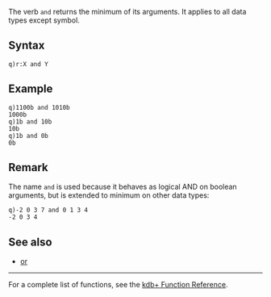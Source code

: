 The verb `and` returns the minimum of its arguments. It applies to all data types except symbol.

Syntax
------

    q)r:X and Y

Example
-------

    q)1100b and 1010b
    1000b
    q)1b and 10b
    10b
    q)1b and 0b
    0b

Remark
------

The name `and` is used because it behaves as logical AND on boolean arguments, but is extended to minimum on other data types:

    q)-2 0 3 7 and 0 1 3 4
    -2 0 3 4

See also
--------

-   [or](Reference/or "wikilink")

------------------------------------------------------------------------

For a complete list of functions, see the [kdb+ Function Reference](Reference "wikilink").
